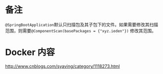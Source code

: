 # 备注
`@SpringBootApplication`默认只扫描包及其子包下的文件。如果需要修改其扫描范围，则需要`@ComponentScan(basePackages = {"xyz.ieden"})` 修改其范围。


# Docker 内容
http://www.cnblogs.com/syaving/category/1118273.html